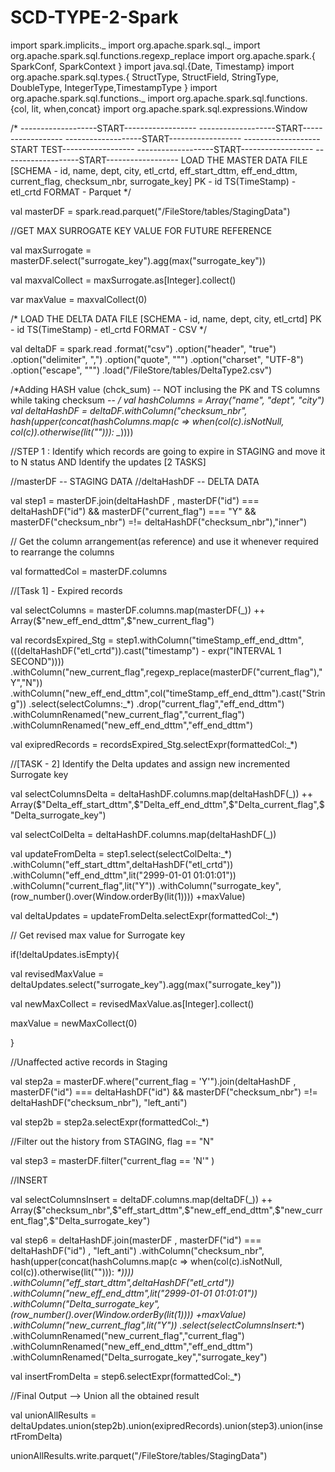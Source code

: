 # SCD-TYPE-2-Spark


import spark.implicits._
import org.apache.spark.sql._
import org.apache.spark.sql.functions.regexp_replace
import org.apache.spark.{ SparkConf, SparkContext }
import java.sql.{Date, Timestamp}
import org.apache.spark.sql.types.{ StructType, StructField, StringType, DoubleType, IntegerType,TimestampType }
import org.apache.spark.sql.functions._
import org.apache.spark.sql.functions.{col, lit, when,concat}
import org.apache.spark.sql.expressions.Window

/*
-------------------START------------------
-------------------START------------------
-------------------START------------------
-------------------START TEST------------------
-------------------START------------------
-------------------START------------------
LOAD THE MASTER DATA FILE [SCHEMA - id, name, dept, city, etl_crtd, eff_start_dttm, eff_end_dttm, current_flag, checksum_nbr, surrogate_key]
PK - id
TS(TimeStamp) - etl_crtd
FORMAT - Parquet           */

val masterDF = spark.read.parquet("/FileStore/tables/StagingData")



//GET MAX SURROGATE KEY VALUE FOR FUTURE REFERENCE

val maxSurrogate = masterDF.select("surrogate_key").agg(max("surrogate_key"))

val maxvalCollect = maxSurrogate.as[Integer].collect()

var maxValue = maxvalCollect(0)



/*
LOAD THE DELTA DATA FILE [SCHEMA - id, name, dept, city, etl_crtd]
PK - id
TS(TimeStamp) - etl_crtd
FORMAT - CSV               */

val deltaDF = spark.read
      .format("csv")
      .option("header", "true")                                              
      .option("delimiter", ",")
      .option("quote", "\"")
      .option("charset", "UTF-8")
      .option("escape", "\"")
      .load("/FileStore/tables/DeltaType2.csv")

/*Adding HASH value (chck_sum)
-- NOT inclusing the PK and TS columns while taking checksum -- */
val hashColumns = Array("name", "dept", "city")
val deltaHashDF = deltaDF.withColumn("checksum_nbr", hash(upper(concat(hashColumns.map(c => when(col(c).isNotNull, col(c)).otherwise(lit(""))): _*))))



//STEP 1 : Identify which records are going to expire in STAGING and move it to N status AND Identify the updates [2 TASKS]

//masterDF -- STAGING DATA
//deltaHashDF -- DELTA DATA

val step1 =  masterDF.join(deltaHashDF , masterDF("id") === deltaHashDF("id") && masterDF("current_flag") === "Y" && masterDF("checksum_nbr") =!= deltaHashDF("checksum_nbr"),"inner")


// Get the column arrangement(as reference) and use it whenever required to rearrange the columns

val formattedCol = masterDF.columns



//[Task 1] - Expired records

val selectColumns = masterDF.columns.map(masterDF(_)) ++ Array($"new_eff_end_dttm",$"new_current_flag")

val recordsExpired_Stg = step1.withColumn("timeStamp_eff_end_dttm",(((deltaHashDF("etl_crtd")).cast("timestamp") - expr("INTERVAL 1 SECOND"))))
                      .withColumn("new_current_flag",regexp_replace(masterDF("current_flag"),"Y","N"))
                      .withColumn("new_eff_end_dttm",col("timeStamp_eff_end_dttm").cast("String"))
                      .select(selectColumns:_*)
                      .drop("current_flag","eff_end_dttm")
                      .withColumnRenamed("new_current_flag","current_flag")
                      .withColumnRenamed("new_eff_end_dttm","eff_end_dttm")

val exipredRecords = recordsExpired_Stg.selectExpr(formattedCol:_*)



//[TASK - 2] Identify the Delta updates and assign new incremented Surrogate key

val selectColumnsDelta = deltaHashDF.columns.map(deltaHashDF(_))  ++ Array($"Delta_eff_start_dttm",$"Delta_eff_end_dttm",$"Delta_current_flag",$"Delta_surrogate_key")

val selectColDelta = deltaHashDF.columns.map(deltaHashDF(_))

val updateFromDelta = step1.select(selectColDelta:_*)
                        .withColumn("eff_start_dttm",deltaHashDF("etl_crtd"))
                        .withColumn("eff_end_dttm",lit("2999-01-01 01:01:01"))                 
                        .withColumn("current_flag",lit("Y"))
                        .withColumn("surrogate_key",(row_number().over(Window.orderBy(lit(1)))) +maxValue)
                        
val deltaUpdates = updateFromDelta.selectExpr(formattedCol:_*)




// Get revised max value for Surrogate key

if(!deltaUpdates.isEmpty){
  
val revisedMaxValue = deltaUpdates.select("surrogate_key").agg(max("surrogate_key"))

val newMaxCollect = revisedMaxValue.as[Integer].collect()

maxValue = newMaxCollect(0)
  
}



//Unaffected active records in Staging

val step2a = masterDF.where("current_flag = 'Y'").join(deltaHashDF , masterDF("id") === deltaHashDF("id")  && masterDF("checksum_nbr") =!= deltaHashDF("checksum_nbr"), "left_anti")

val step2b = step2a.selectExpr(formattedCol:_*)




//Filter out the history from STAGING, flag == "N"

val step3 = masterDF.filter("current_flag  == 'N'" )



//INSERT


val selectColumnsInsert = deltaDF.columns.map(deltaDF(_)) ++ Array($"checksum_nbr",$"eff_start_dttm",$"new_eff_end_dttm",$"new_current_flag",$"Delta_surrogate_key")

val step6 = deltaHashDF.join(masterDF , masterDF("id") === deltaHashDF("id") , "left_anti")
                      .withColumn("checksum_nbr", hash(upper(concat(hashColumns.map(c => when(col(c).isNotNull, col(c)).otherwise(lit(""))): _*))))
                      .withColumn("eff_start_dttm",deltaHashDF("etl_crtd"))
                      .withColumn("new_eff_end_dttm",lit("2999-01-01 01:01:01"))  
                      .withColumn("Delta_surrogate_key",(row_number().over(Window.orderBy(lit(1)))) +maxValue)
                      .withColumn("new_current_flag",lit("Y"))
                      .select(selectColumnsInsert:_*)
                      .withColumnRenamed("new_current_flag","current_flag")
                      .withColumnRenamed("new_eff_end_dttm","eff_end_dttm")
                      .withColumnRenamed("Delta_surrogate_key","surrogate_key")

val insertFromDelta = step6.selectExpr(formattedCol:_*)



//Final Output --> Union all the obtained result

val unionAllResults = deltaUpdates.union(step2b).union(exipredRecords).union(step3).union(insertFromDelta)


unionAllResults.write.parquet("/FileStore/tables/StagingData")

